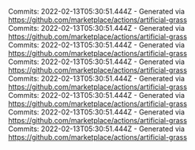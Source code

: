 Commits: 2022-02-13T05:30:51.444Z - Generated via https://github.com/marketplace/actions/artificial-grass
<br>
Commits: 2022-02-13T05:30:51.444Z - Generated via https://github.com/marketplace/actions/artificial-grass
<br>
Commits: 2022-02-13T05:30:51.444Z - Generated via https://github.com/marketplace/actions/artificial-grass
<br>
Commits: 2022-02-13T05:30:51.444Z - Generated via https://github.com/marketplace/actions/artificial-grass
<br>
Commits: 2022-02-13T05:30:51.444Z - Generated via https://github.com/marketplace/actions/artificial-grass
<br>
Commits: 2022-02-13T05:30:51.444Z - Generated via https://github.com/marketplace/actions/artificial-grass
<br>
Commits: 2022-02-13T05:30:51.444Z - Generated via https://github.com/marketplace/actions/artificial-grass
<br>
Commits: 2022-02-13T05:30:51.444Z - Generated via https://github.com/marketplace/actions/artificial-grass
<br>
